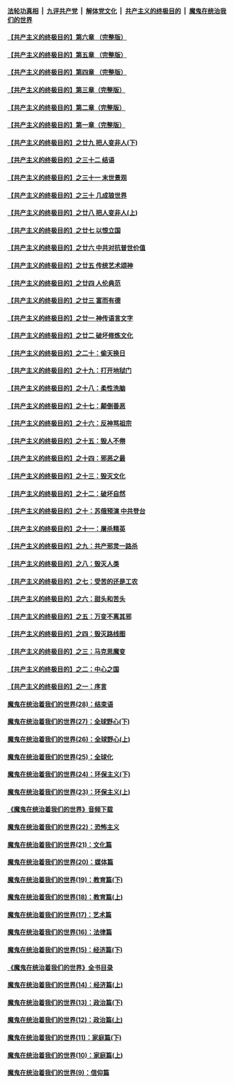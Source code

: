 ####  [法轮功真相](../../../../basic/blob/master/README.md?t=05261131) &nbsp;|&nbsp; [九评共产党](../../../../9ping.md/blob/master/README.md?t=05261131) &nbsp;|&nbsp; [解体党文化](../../../../jtdwh.md/blob/master/README.md?t=05261131)  &nbsp;|&nbsp; [共产主义的终极目的](../../../../gczydzjmd.md/blob/master/README.md?t=05261131) &nbsp;|&nbsp; [魔鬼在统治我们的世界](../../../../mgztzwmdsj.md/blob/master/README.md?t=05261131) 

#### [【共产主义的终极目的】第六章 （完整版）](../pages/nsc422/n11428913.md?t=05261131) 

#### [【共产主义的终极目的】第五章 （完整版）](../pages/nsc422/n11428912.md?t=05261131) 

#### [【共产主义的终极目的】第四章 （完整版）](../pages/nsc422/n11428907.md?t=05261131) 

#### [【共产主义的终极目的】第三章（完整版）](../pages/nsc422/n11428848.md?t=05261131) 

#### [【共产主义的终极目的】第二章（完整版）](../pages/nsc422/n11428831.md?t=05261131) 

#### [【共产主义的终极目的】第一章（完整版）](../pages/nsc422/n11417651.md?t=05261131) 

#### [【共产主义的终极目的】之廿九 把人变非人(下)](../pages/nsc422/n11344140.md?t=05261131) 

#### [【共产主义的终极目的】之三十二 结语](../pages/nsc422/n11360535.md?t=05261131) 

#### [【共产主义的终极目的】之三十一 末世景观](../pages/nsc422/n11351129.md?t=05261131) 

#### [【共产主义的终极目的】之三十 几成狼世界](../pages/nsc422/n11348280.md?t=05261131) 

#### [【共产主义的终极目的】之廿八 把人变非人(上)](../pages/nsc422/n11340492.md?t=05261131) 

#### [【共产主义的终极目的】之廿七 以恨立国](../pages/nsc422/n11336944.md?t=05261131) 

#### [【共产主义的终极目的】之廿六 中共对抗普世价值](../pages/nsc422/n11324785.md?t=05261131) 

#### [【共产主义的终极目的】之廿五 传统艺术颂神](../pages/nsc422/n11296396.md?t=05261131) 

#### [【共产主义的终极目的】之廿四 人伦典范](../pages/nsc422/n11296397.md?t=05261131) 

#### [【共产主义的终极目的】之廿三 富而有德](../pages/nsc422/n11283598.md?t=05261131) 

#### [【共产主义的终极目的】之廿一 神传语言文字](../pages/nsc422/n11263265.md?t=05261131) 

#### [【共产主义的终极目的】之廿二 破坏修炼文化](../pages/nsc422/n11245728.md?t=05261131) 

#### [【共产主义的终极目的】之二十：偷天换日](../pages/nsc422/n11238846.md?t=05261131) 

#### [【共产主义的终极目的】之十九：打开地狱门](../pages/nsc422/n11206376.md?t=05261131) 

#### [【共产主义的终极目的】之十八：柔性洗脑](../pages/nsc422/n11199994.md?t=05261131) 

#### [【共产主义的终极目的】之十七：颠倒善恶](../pages/nsc422/n11179782.md?t=05261131) 

#### [【共产主义的终极目的】之十六：反神骂祖宗](../pages/nsc422/n11166798.md?t=05261131) 

#### [【共产主义的终极目的】之十五：毁人不倦](../pages/nsc422/n11166792.md?t=05261131) 

#### [【共产主义的终极目的】之十四：邪恶之最](../pages/nsc422/n11150249.md?t=05261131) 

#### [【共产主义的终极目的】之十三：毁灭文化](../pages/nsc422/n11135227.md?t=05261131) 

#### [【共产主义的终极目的】之十二：破坏自然](../pages/nsc422/n11135214.md?t=05261131) 

#### [【共产主义的终极目的】之十：苏俄预演 中共登台](../pages/nsc422/n11118424.md?t=05261131) 

#### [【共产主义的终极目的】之十一：屠杀精英](../pages/nsc422/n11118442.md?t=05261131) 

#### [【共产主义的终极目的】之九：共产邪灵一路杀](../pages/nsc422/n11114139.md?t=05261131) 

#### [【共产主义的终极目的】之八：毁灭人类](../pages/nsc422/n11108503.md?t=05261131) 

#### [【共产主义的终极目的】之七：受苦的还是工农](../pages/nsc422/n11101809.md?t=05261131) 

#### [【共产主义的终极目的】之六：甜头和苦头](../pages/nsc422/n11096971.md?t=05261131) 

#### [【共产主义的终极目的】之五：万变不离其邪](../pages/nsc422/n11091285.md?t=05261131) 

#### [【共产主义的终极目的】之四：毁灭路线图](../pages/nsc422/n11086284.md?t=05261131) 

#### [【共产主义的终极目的】之三：马克思魔变](../pages/nsc422/n11061941.md?t=05261131) 

#### [【共产主义的终极目的】之二：中心之国](../pages/nsc422/n11047728.md?t=05261131) 

#### [【共产主义的终极目的】之一：序言](../pages/nsc422/n11086077.md?t=05261131) 

#### [魔鬼在统治着我们的世界(28)：结束语](../pages/nsc422/n10936246.md?t=05261131) 

#### [魔鬼在统治着我们的世界(27)：全球野心(下)](../pages/nsc422/n10928319.md?t=05261131) 

#### [魔鬼在统治着我们的世界(26)：全球野心(上)](../pages/nsc422/n10900318.md?t=05261131) 

#### [魔鬼在统治着我们的世界(25)：全球化](../pages/nsc422/n10788205.md?t=05261131) 

#### [魔鬼在统治着我们的世界(24)：环保主义(下)](../pages/nsc422/n10695307.md?t=05261131) 

#### [魔鬼在统治着我们的世界(23)：环保主义(上)](../pages/nsc422/n10688613.md?t=05261131) 

#### [《魔鬼在统治着我们的世界》音频下载](../pages/nsc422/n10635553.md?t=05261131) 

#### [魔鬼在统治着我们的世界(22)：恐怖主义](../pages/nsc422/n10614727.md?t=05261131) 

#### [魔鬼在统治着我们的世界(21)：文化篇](../pages/nsc422/n10597706.md?t=05261131) 

#### [魔鬼在统治着我们的世界(20)：媒体篇](../pages/nsc422/n10586579.md?t=05261131) 

#### [魔鬼在统治着我们的世界(19)：教育篇(下)](../pages/nsc422/n10564808.md?t=05261131) 

#### [魔鬼在统治着我们的世界(18)：教育篇(上)](../pages/nsc422/n10526970.md?t=05261131) 

#### [魔鬼在统治着我们的世界(17)：艺术篇](../pages/nsc422/n10499093.md?t=05261131) 

#### [魔鬼在统治着我们的世界(16)：法律篇](../pages/nsc422/n10485969.md?t=05261131) 

#### [魔鬼在统治着我们的世界(15)：经济篇(下)](../pages/nsc422/n10469975.md?t=05261131) 

#### [《魔鬼在统治着我们的世界》全书目录](../pages/nsc422/n10464261.md?t=05261131) 

#### [魔鬼在统治着我们的世界(14)：经济篇(上)](../pages/nsc422/n10457370.md?t=05261131) 

#### [魔鬼在统治着我们的世界(13)：政治篇(下)](../pages/nsc422/n10448270.md?t=05261131) 

#### [魔鬼在统治着我们的世界(12)：政治篇(上)](../pages/nsc422/n10444576.md?t=05261131) 

#### [魔鬼在统治着我们的世界(11)：家庭篇(下)](../pages/nsc422/n10440961.md?t=05261131) 

#### [魔鬼在统治着我们的世界(10)：家庭篇(上)](../pages/nsc422/n10435448.md?t=05261131) 

#### [魔鬼在统治着我们的世界(9)：信仰篇](../pages/nsc422/n10432159.md?t=05261131) 

